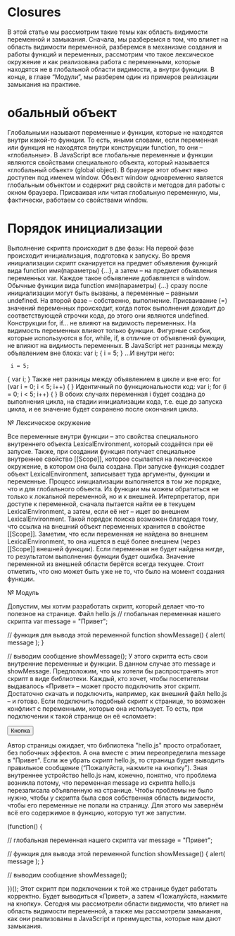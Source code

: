 # Closures


 В этой статье мы рассмотрим такие темы как область видимости переменной и замыкания. Сначала, мы разберемся в том, что влияет на область видимости переменной, разберемся в механизме создания и работы функций и переменных, рассмотрим что такое лексическое окружение и как реализована работа с переменными, которые находятся не в глобальной области видимости, а внутри функции. В конце, в главе “Модули”, мы разберем один из примеров реализации замыкания на практике.

# обальный объект
 Глобальными называют переменные и функции, которые не находятся внутри какой-то функции. То есть, иными словами, если переменная или функция не находятся внутри конструкции function, то они – «глобальные».
В JavaScript все глобальные переменные и функции являются свойствами специального объекта, который называется «глобальный объект» (global object).
В браузере этот объект явно доступен под именем window. Объект window одновременно является глобальным объектом и содержит ряд свойств и методов для работы с окном браузера.
Присваивая или читая глобальную переменную, мы, фактически, работаем со свойствами window.
 
# Порядок инициализации
Выполнение скрипта происходит в две фазы:
На первой фазе происходит инициализация, подготовка к запуску.
Во время инициализации скрипт сканируется на предмет объявления функций вида function имя(параметры) {...}, а затем – на предмет объявления переменных var. Каждое такое объявление добавляется в window.
Обычные функции вида function имя(параметры) {...}  сразу после инициализации могут быть вызваны, а переменные – равными undefined.
На второй фазе – собственно, выполнение.
Присваивание (=) значений переменных происходит, когда поток выполнения доходит до соответствующей строчки кода, до этого они являются undefined.
Конструкции for, if... не влияют на видимость переменных. На видимость переменных влияют только функции. Фигурные скобки, которые используются в for, while, if, в отличие от объявлений функции, не влияют на видимость переменных.
В JavaScript нет разницы между объявлением вне блока:
   var i;
{
  i = 5;
}
…И внутри него:

     i = 5;
{
  var i;
}
Также нет разницы между объявлением в цикле и вне его:
        for (var i = 0; i < 5; i++) { }
Идентичный по функциональности код:
 var i;
for (i = 0; i < 5; i++) { }
В обоих случаях переменная i будет создана до выполнения цикла, на стадии инициализации кода, т.е. еще до запуска цикла, и ее значение будет сохранено после окончания цикла. 
 
№ Лексическое окружение

Все переменные внутри функции – это свойства специального внутреннего объекта LexicalEnvironment, который создаётся при её запуске. Также, при создании функция получает специальное внутреннее свойство [[Scope]], которое ссылается на лексическое окружение, в котором она была создана.
При запуске функция создает объект LexicalEnvironment, записывает туда аргументы, функции и переменные. Процесс инициализации выполняется в том же порядке, что и для глобального объекта.
Из функции мы можем обратиться не только к локальной переменной, но и к внешней. Интерпретатор, при доступе к переменной, сначала пытается найти ее в текущем LexicalEnvironment, а затем, если её нет – ищет во внешнем LexicalEnvironment. Такой порядок поиска возможен благодаря тому, что ссылка на внешний объект переменных хранится в свойстве [[Scope]].
 Заметим, что если переменная не найдена во внешнем LexicalEnvironment, то она ищется в ещё более внешнем (через [[Scope]] внешней функции). Если переменная не будет найдена нигде, то результатом выполнения функции будет ошибка. 
Значение переменной из внешней области берётся всегда текущее. Стоит отметить, что оно может быть уже не то, что было на момент создания функции.
 
№ Модуль
 
Допустим, мы хотим разработать скрипт, который делает что-то полезное на странице.
Файл hello.js
// глобальная переменная нашего скрипта
var message = "Привет";

// функция для вывода этой переменной
function showMessage() {
  alert( message );
}

// выводим сообщение
showMessage();
У этого скрипта есть свои внутренние переменные и функции.
В данном случае это message и showMessage.
Предположим, что мы хотели бы распространять этот скрипт в виде библиотеки. Каждый, кто хочет, чтобы посетителям выдавалось «Привет» – может просто подключить этот скрипт. Достаточно скачать и подключить, например, как внешний файл hello.js – и готово.
Если подключить подобный скрипт к странице, то возможен конфликт с переменными, которые она использует.
То есть, при подключении к такой странице он её «сломает»:
<script>
  var message = "Пожалуйста, нажмите на кнопку";
</script>
<script src="hello.js"></script>

<button>Кнопка</button>
<script>
  // ожидается сообщение из переменной выше...
  alert( message ); // но на самом деле будет выведено "Привет"
</script>
Автор страницы ожидает, что библиотека "hello.js" просто отработает, без побочных эффектов. А она вместе с этим переопределила message в "Привет".
Если же убрать скрипт hello.js, то страница будет выводить правильное сообщение (“Пожалуйста, нажмите на кнопку”).
Зная внутреннее устройство hello.js нам, конечно, понятно, что проблема возникла потому, что переменная message из скрипта hello.js перезаписала объявленную на странице. 
Чтобы проблемы не было нужно, чтобы у скрипта была своя собственная область видимости, чтобы его переменные не попали на страницу.
Для этого мы завернём всё его содержимое в функцию, которую тут же запустим.
 
(function() {

  // глобальная переменная нашего скрипта
  var message = "Привет";

  // функция для вывода этой переменной
  function showMessage() {
    alert( message );
  }

  // выводим сообщение
  showMessage();

})();
Этот скрипт при подключении к той же странице будет работать корректно.
Будет выводиться «Привет», а затем «Пожалуйста, нажмите на кнопку».
Сегодня мы рассмотрели области видимости, что влияет на область видимости переменной, а также мы рассмотрели замыкания, как они реализованы в JavaScript и преимущества, которые нам дают замыкания. 
